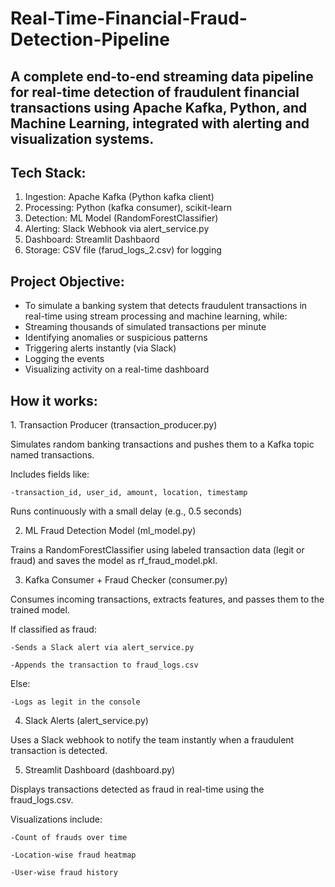 # Real-Time-Financial-Fraud-Detection-Pipeline
A complete end-to-end streaming data pipeline for real-time detection of fraudulent financial transactions using Apache Kafka, Python, and Machine Learning, integrated with alerting and visualization systems.
-----------------------------------------------------------------------------------------------------------------------------------------------------------------------------------------------------------------------


<h2>Tech Stack:</h2> 

1. Ingestion: Apache Kafka (Python kafka client)
2. Processing: Python (kafka consumer), scikit-learn
3. Detection: ML Model (RandomForestClassifier)
4. Alerting: Slack Webhook via alert_service.py
5. Dashboard: Streamlit Dashbaord
6. Storage: CSV file (farud_logs_2.csv) for logging




<h2>Project Objective:</h2>

- To simulate a banking system that detects fraudulent transactions in real-time using stream processing and machine learning, while:
- Streaming thousands of simulated transactions per minute
- Identifying anomalies or suspicious patterns
- Triggering alerts instantly (via Slack)
- Logging the events
- Visualizing activity on a real-time dashboard




<h2>How it works:</h2>
1. Transaction Producer (transaction_producer.py)

Simulates random banking transactions and pushes them to a Kafka topic named transactions.

Includes fields like:
    
    -transaction_id, user_id, amount, location, timestamp

Runs continuously with a small delay (e.g., 0.5 seconds)

2. ML Fraud Detection Model (ml_model.py)

Trains a RandomForestClassifier using labeled transaction data (legit or fraud) and saves the model as rf_fraud_model.pkl.


3. Kafka Consumer + Fraud Checker (consumer.py)

Consumes incoming transactions, extracts features, and passes them to the trained model.

If classified as fraud:
    
    -Sends a Slack alert via alert_service.py
    
    -Appends the transaction to fraud_logs.csv

Else:
    
    -Logs as legit in the console


4. Slack Alerts (alert_service.py)

Uses a Slack webhook to notify the team instantly when a fraudulent transaction is detected.


5. Streamlit Dashboard (dashboard.py)

Displays transactions detected as fraud in real-time using the fraud_logs.csv.

Visualizations include:

    -Count of frauds over time
    
    -Location-wise fraud heatmap
    
    -User-wise fraud history




































